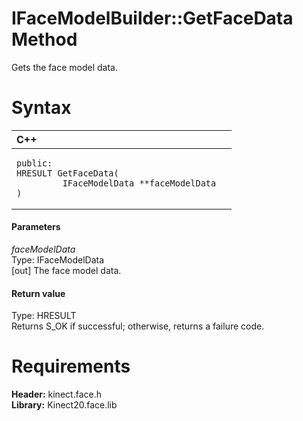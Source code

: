 IFaceModelBuilder::GetFaceData Method  
=====================================  

Gets the face model data. <span id="syntaxSection"></span>

Syntax  
======  

<table>
<colgroup>
<col width="100%" />
</colgroup>
<thead>
<tr class="header">
<th align="left">C++</th>
</tr>
</thead>
<tbody>
<tr class="odd">
<td align="left"><pre><code>public:  
HRESULT GetFaceData(  
         IFaceModelData **faceModelData  
)</code></pre></td>
</tr>
</tbody>
</table>

<span id="ID4EG"></span>
#### Parameters  

*faceModelData*    
Type: IFaceModelData  
[out] The face model data.  

<span id="ID4EP"></span>
#### Return value  

Type: HRESULT  
Returns S\_OK if successful; otherwise, returns a failure code.  

<span id="requirements"></span>

Requirements  
============  

**Header:** kinect.face.h  
**Library:** Kinect20.face.lib  



<!--Please do not edit the data in the comment block below.-->
<!--
TOCTitle : GetFaceData Method
RLTitle : IFaceModelBuilder::GetFaceData Method
KeywordK : GetFaceData method
KeywordK : IFaceModelBuilder::GetFaceData method
KeywordF : IFaceModelBuilder::GetFaceData
KeywordF : GetFaceData
KeywordF : Microsoft.Kinect.face.IFaceModelBuilder.GetFaceData(IFaceModelData@)
KeywordA : M:Microsoft.Kinect.face.IFaceModelBuilder.GetFaceData(IFaceModelData@)
AssetID : M:Microsoft.Kinect.face.IFaceModelBuilder.GetFaceData(IFaceModelData@)
Locale : en-us
CommunityContent : 1
APIType : Managed
APILocation : 
APIName : Microsoft.Kinect.face.IFaceModelBuilder::GetFaceData
TargetOS : Windows
TopicType : kbSyntax
DevLang : C++
DocSet : K4Wv2
ProjType : K4Wv2Proj
Technology : Kinect for Windows
Product : Kinect for Windows SDK v2
productversion : 20
-->
